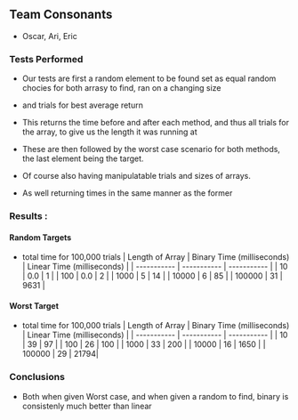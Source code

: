 
## Team Consonants
* Oscar, Ari, Eric 


### Tests Performed 
* Our tests are first a random element to be found set as equal random chocies for both arrasy to find, ran on a changing size 
* and trials for best average return
* This returns the time before and after each method, and thus all trials for the array, to give us the length it was running at

* These are then followed by the worst case scenario for both methods, the last element being the target.
* Of course also having manipulatable trials and sizes of arrays.
* As well returning times in the same manner as the former
### Results :

#### Random Targets  
- total time for 100,000 trials
| Length of Array | Binary Time (milliseconds) | Linear Time (milliseconds) |
| ----------- | ----------- | ----------- |
| 10 | 0.0 | 1 |
| 100 | 0.0 | 2 |
| 1000 | 5 | 14 |
| 10000 | 6 | 85 |
| 100000 | 31 | 9631 |

#### Worst Target
- total time for 100,000 trials
| Length of Array | Binary Time (milliseconds) | Linear Time (milliseconds) |
| ----------- | ----------- | ----------- |
| 10 | 39 | 97 |
| 100 | 26 | 100 |
| 1000 | 33 | 200 |
| 10000 | 16 | 1650 |
| 100000 | 29 | 21794|


### Conclusions
* Both when given Worst case, and when given a random to find, binary is consistenly much better than linear
